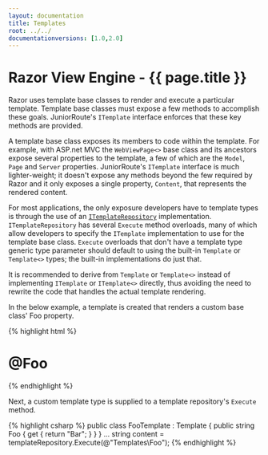 ```yaml
---
layout: documentation
title: Templates
root: ../../
documentationversions: [1.0,2.0]
---
```

Razor View Engine - {{ page.title }}
=
Razor uses template base classes to render and execute a particular template. Template base classes must expose a few methods to accomplish these goals. JuniorRoute's ```ITemplate``` interface enforces that these key methods are provided.

A template base class exposes its members to code within the template. For example, with ASP.net MVC the ```WebViewPage<>``` base class and its ancestors expose several properties to the template, a few of which are the ```Model```, ```Page``` and ```Server``` properties. JuniorRoute's ```ITemplate``` interface is much lighter-weight; it doesn't expose any methods beyond the few required by Razor and it only exposes a single property, ```Content```, that represents the rendered content.

For most applications, the only exposure developers have to template types is through the use of an [```ITemplateRepository```](template_repositories.html) implementation. ```ITemplateRepository``` has several ```Execute``` method overloads, many of which allow developers to specify the ```ITemplate``` implementation to use for the template base class. ```Execute``` overloads that don't have a template type generic type parameter should default to using the built-in ```Template``` or ```Template<>``` types; the built-in implementations do just that.

It is recommended to derive from ```Template``` or ```Template<>``` instead of implementing ```ITemplate``` or ```ITemplate<>``` directly, thus avoiding the need to rewrite the code that handles the actual template rendering.

In the below example, a template is created that renders a custom base class' Foo property.

{% highlight html %}
<!DOCTYPE html>
<html>
<head>
  <title></title>
</head>
<body>
  <h1>@Foo</h1>
</body>
</html>
{% endhighlight %}

Next, a custom template type is supplied to a template repository's ```Execute``` method.

{% highlight csharp %}
public class FooTemplate : Template
{
  public string Foo
  {
    get
    {
      return "Bar";
    }
  }
}
...
string content = templateRepository.Execute<FooTemplate>(@"Templates\Foo");
{% endhighlight %}